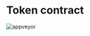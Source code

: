 # Token contract

![appveyor](https://ci.appveyor.com/api/projects/status/github/yehorhromadskyi/solidity-test-contract?branch=master&svg=true)
